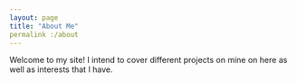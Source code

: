 ```yaml
---
layout: page
title: "About Me"
permalink :/about
---
```


Welcome to my site! I intend to cover different projects on mine on here as well as interests that I have.

